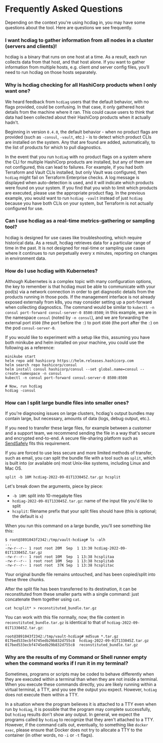 # Frequently Asked Questions

Depending on the context you're using hcdiag in, you may have some questions about the tool. Here are questions we see frequently.

### I want hcdiag to gather information from all nodes in a cluster (servers and clients)!

hcdiag is a binary that runs on one host at a time. As a result, each run collects data from that host, and that host alone. If you want to gather information from multiple hosts, e.g. client *and* server config files, you’ll need to run hcdiag on those hosts separately.

### Why is hcdiag checking for all HashiCorp products when I only want one?

We heard feedback from `hcdiag` users that the default behavior, with no flags provided, could be confusing. In that case,
it only gathered host details from the machine where it ran. This could cause users to think that data had been
collected about their HashiCorp products when it actually hadn't.

Beginning in version `0.4.0`, the default behavior - when no product flags are provided (such as `-consul`, `-vault`, etc.) -
is to detect which product CLIs are installed on the system. Any that are found are added, automatically, to the list of
products for which to pull diagnostics.

In the event that you run `hcdiag` with no product flags on a system where the CLI for multiple HashiCorp products are installed,
but any of them are not configured, this can lead to failures. For example, if you had both Terraform and Vault CLIs installed,
but only Vault was configured, then `hcdiag` might fail on Terraform Enterprise checks. A log message is displayed when auto-detection
is used, and it will indicate which products were found on your system. If you find that you wish to limit which products
are executed, please use the appropriate product flag. In the previous example, you would want to run `hcdiag -vault` instead
of just `hcdiag` because you have both CLIs on your system, but Terraform is not actually configured for use.

### Can I use hcdiag as a real-time metrics-gathering or sampling tool?

hcdiag is designed for use cases like troubleshooting, which require historical data. As a result, hcdiag retrieves data for a particular range of time in the past. It is not designed for real-time or sampling use cases where it continues to run perpetually every x minutes, reporting on changes in environment data.

### How do I use hcdiag with Kubernetes?

Although Kubernetes is a complex topic with many configuration options, the key to remember is that hcdiag must be able
to communicate with your pod(s) via a network connection in order to get diagnostic details from the products running in
those pods. If the management interface is not already exposed externally from k8s, you may consider setting up a port-forward
when collecting diagnostics. The command would be similar to `kubectl -n consul port-forward consul-server-0 8500:8500`; 
in this example, we are in the namespace `consul` (noted by `-n consul`), and we are forwarding the external port `8500`
(the port before the `:`) to port `8500` (the port after the `:`) on the pod `consul-server-0`.

If you would like to experiment with a setup like this, assuming you have both minikube and helm installed on your machine,
you could use the following as a reference:

```shell
minikube start
helm repo add hashicorp https://helm.releases.hashicorp.com
helm search repo hashicorp/consul
helm install consul hashicorp/consul --set global.name=consul --create-namespace -n consul
kubectl -n consul port-forward consul-server-0 8500:8500

# Now, run hcdiag
hcdiag -consul
```

### How can I split large bundle files into smaller ones?
If you're diagnosing issues on large clusters, hcdiag's output bundles may contain large, but necessary, amounts of data (logs, debug output, etc.).

If you need to transfer these large files, for example between a customer and a support team, we recommend sending the file in a way that's secure and encrypted end-to-end. A secure file-sharing platform such as [SendSafely](https://www.sendsafely.com/) fits this requirement.

If you are forced to use less secure and more limited methods of transfer, such as email, you can split the bundle file with a tool such as `split`, which is built into (or available on) most Unix-like systems, including Linux and Mac OS.

```
split -b 10M hcdiag-2022-09-01T133045Z.tar.gz hcsplit
```
Let's break down the arguments, piece by piece:

* `-b 10M`: split into 10-megabyte files
* `hcdiag-2022-09-01T133045Z.tar.gz`: name of the input file you'd like to split
* `hcsplit`: filename prefix that your split files should have (this is optional; the default is `x`)

When you run this command on a large bundle, you'll see something like this:

```
$ root@3891043f2342:/tmp/vault-hcdiag# ls -alh
...
-rw-r--r-- 1 root root 20M  Sep  1 13:30 hcdiag-2022-09-01T133045Z.tar.gz
-rw-r--r-- 1 root root 10M  Sep  1 13:38 hcsplitaa
-rw-r--r-- 1 root root 10M  Sep  1 13:38 hcsplitab
-rw-r--r-- 1 root root  37K Sep  1 13:38 hcsplitac
```

Your original bundle file remains untouched, and has been copied/split into these three chunks.

After the split file has been transferred to its destination, it can be reconstituted from these smaller parts with a single command: just concatenate them together using `cat`.

```
cat hcsplit* > reconstituted_bundle.tar.gz
```

You can work with this file normally, now; the file content in `reconstituted_bundle.tar.gz` is identical to that of `hcdiag-2022-09-01T133045Z.tar.gz`:

```
root@3891043f2342:/tmp/vault-hcdiag# md5sum *.tar.gz
017bed533ecbf4745edb29b832d755c8  hcdiag-2022-09-01T133045Z.tar.gz
017bed533ecbf4745edb29b832d755c8  reconstituted_bundle.tar.gz
```

### Why are the results of my Command or Shell runner empty when the command works if I run it in my terminal?
Sometimes, programs or scripts may be coded to behave differently when they are executed within a terminal
than when they are not inside a terminal. When you execute these commands directly, you are likely running
within a virtual terminal, a TTY, and you see the output you expect. However, `hcdiag` does not execute them
within a TTY.

In a situation where the program believes it is attached to a TTY even when run by `hcdiag`, it is possible
that the program may complete successfully, but `hcdiag` results don't show any output. In general, we
expect the programs called by `hcdiag` to recognize that they aren't attached to a TTY. However, if the
command calls out, eventually, to something like `docker exec`, please ensure that Docker does not try to
allocate a TTY to the container (in other words, no `-i` or `-t` flags).
